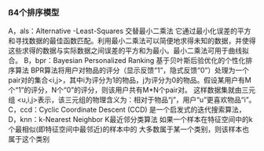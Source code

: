 ### ß4个排序模型
A，als：Alternative -Least-Squares
交替最小二乘法
它通过最小化误差的平方和寻找数据的最佳函数匹配。利用最小二乘法可以简便地求得未知的数据，并使得这些求得的数据与实际数据之间误差的平方和为最小。最小二乘法可用于曲线拟合。
B，bpr：Bayesian Personalized Ranking
基于贝叶斯后验优化的个性化排序算法
BPR算法将用户对物品的评分（显示反馈“1”，隐式反馈“0”）处理为一个pair对的集合<i,j>，其中i为评分为1的物品，j为评分为0的物品。假设某用户有M个“1”的评分，N个“0”的评分，则该用户共有M*N个pair对。
这样数据集就由三元组 <u,i,j>表示，该三元组的物理含义为：相对于物品“j”，用户“u”更喜欢物品“i”。
C，ccd：Cyclic Coordinate Descent (CCD)
是一个启发式的迭代搜索算法，
D，knn：k-Nearest Neighbor
K最近邻分类算法
如果一个样本在特征空间中的k个最相似(即特征空间中最邻近)的样本中的
大多数属于某一个类别，则该样本也属于这个类别